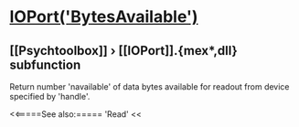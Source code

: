 # [IOPort('BytesAvailable')](IOPort-BytesAvailable) 
## [[Psychtoolbox]] &#8250; [[IOPort]].{mex*,dll} subfunction


Return number 'navailable' of data bytes available for readout from device  
specified by 'handle'.  


<<=====See also:=====
'Read'
<<